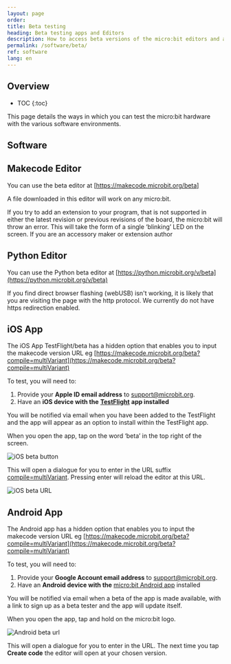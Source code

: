 ```yaml
---
layout: page
order:
title: Beta testing
heading: Beta testing apps and Editors  
description: How to access beta versions of the micro:bit editors and apps
permalink: /software/beta/
ref: software
lang: en
---
```

## Overview

* TOC
{:toc}

This page details the ways in which you can test the micro:bit hardware with the various software environments.

## Software

## Makecode Editor

You can use the beta editor at  [https://makecode.microbit.org/beta]

A file downloaded in this editor will work on any micro:bit.

If you try to add an extension to your program, that is not supported in either the latest revision or previous revisions of the board, the micro:bit will throw an error. This will take the form of a single ‘blinking’ LED on the screen. If you are an accessory maker or extension author




## Python Editor

You can use the Python beta editor at [https://python.microbit.org/v/beta](https://python.microbit.org/v/beta)

If you find direct browser flashing (webUSB) isn't working, it is likely that you are visiting the page with the http protocol. We currently do not have https redirection enabled.

## iOS App

The iOS App TestFlight/beta has a hidden option that enables you to input the makecode version URL eg  [https://makecode.microbit.org/beta?compile=multiVariant](https://makecode.microbit.org/beta?compile=multiVariant)

To test, you will need to:

1. Provide your **Apple ID email address** to support@microbit.org.
2. Have an **iOS device with the** [**TestFlight**](https://testflight.apple.com/) **app installed**

You will be notified via email when you have been added to the TestFlight and the app will appear as an option to install within the TestFlight app.

When you open the app, tap on the word ‘beta’ in the top right of the screen. 

![iOS beta button](/docs/software/assets/ios-beta-button.png)

This will open a dialogue for you to enter in the URL suffix [compile=multiVariant](https://makecode.microbit.org/beta?compile=multiVariant). Pressing enter will reload the editor at this URL.

![iOS beta URL](/docs/software/assets/ios-beta-url.png)

## Android App

The Android app has a hidden option that enables you to input the makecode version URL eg  [https://makecode.microbit.org/beta?compile=multiVariant](https://makecode.microbit.org/beta?compile=multiVariant)

To test, you will need to:

1. Provide your **Google Account email address** to support@microbit.org.
2. Have an **Android device with the** [micro:bit Android app](https://play.google.com/store/apps/details?id=com.samsung.microbit) installed

You will be notified via email when a beta of the app is made available, with a link to sign up as a beta tester and the app will update itself.

When you open the app, tap and hold on the micro:bit logo.

![Android beta url](/docs/software/assets/android-beta-url.png)

This will open a dialogue for you to enter in the URL. The next time you tap **Create code** the editor will open at your chosen version.


